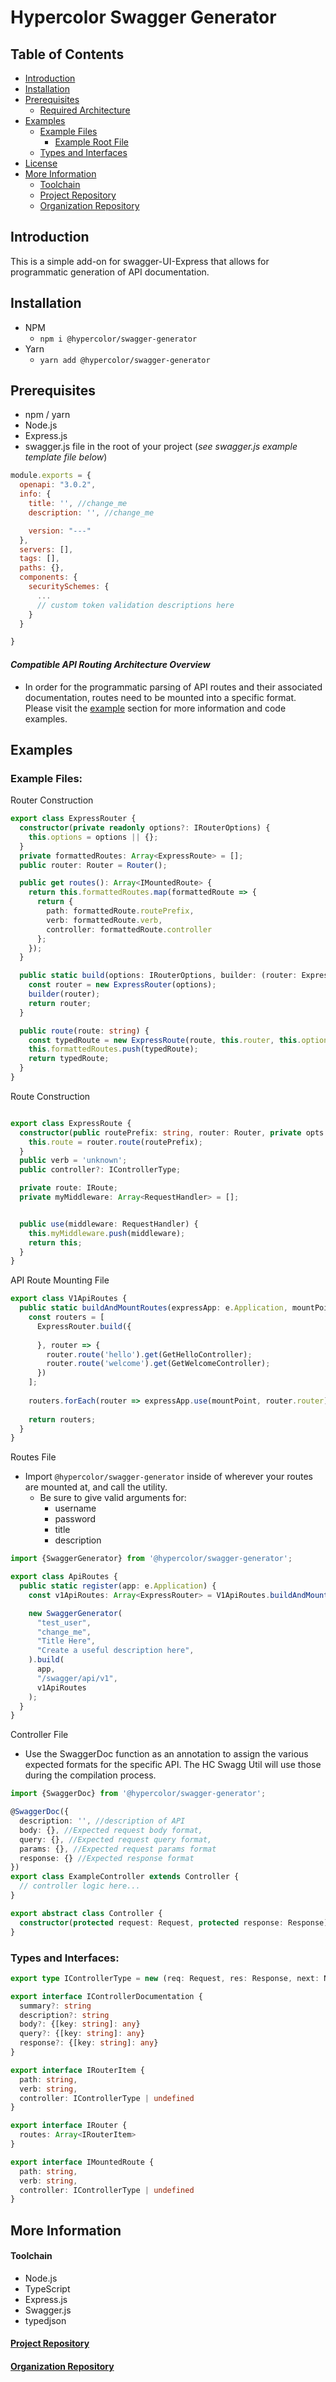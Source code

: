 # Hypercolor Swagger Generator

## Table of Contents
  - [Introduction](#introduction)
  - [Installation](#installation)
  - [Prerequisites](#prerequisites)
    - [Required Architecture](#compatible-api-routing-architecture-overview)
  - [Examples](#examples)
    - [Example Files](#example-files-)
      - [Example Root File](swagger.js)
    - [Types and Interfaces](#types-and-interfaces-)
  - [License](LICENSE)
  - [More Information](#more-information)
    - [Toolchain](#toolchain)
    - [Project Repository](#project-repository)
    - [Organization Repository](#organization-repository)

## Introduction
This is a simple add-on for swagger-UI-Express that allows for programmatic generation of API documentation.  


## Installation
  - NPM 
    - `npm i @hypercolor/swagger-generator`
  - Yarn 
    - `yarn add @hypercolor/swagger-generator`


## Prerequisites
  - npm / yarn
  - Node.js 
  - Express.js
  - swagger.js file in the root of your project (*see swagger.js example template file below*)
```javascript
module.exports = {
  openapi: "3.0.2",
  info: {
    title: '', //change_me
    description: '', //change_me

    version: "---"
  },
  servers: [],
  tags: [],
  paths: {},
  components: {
    securitySchemes: {
      ...
      // custom token validation descriptions here
    }
  }

}
```
#### *Compatible API Routing Architecture Overview*
- In order for the programmatic parsing of API routes and their associated documentation, routes need to be mounted into a specific format. Please visit the [example](#examples) section for more information and code examples.


## Examples
### Example Files:
Router Construction
```typescript
export class ExpressRouter {
  constructor(private readonly options?: IRouterOptions) {
    this.options = options || {};
  }
  private formattedRoutes: Array<ExpressRoute> = [];
  public router: Router = Router();

  public get routes(): Array<IMountedRoute> {
    return this.formattedRoutes.map(formattedRoute => {
      return {
        path: formattedRoute.routePrefix,
        verb: formattedRoute.verb,
        controller: formattedRoute.controller
      };
    });
  }

  public static build(options: IRouterOptions, builder: (router: ExpressRouter) => void) {
    const router = new ExpressRouter(options);
    builder(router);
    return router;
  }

  public route(route: string) {
    const typedRoute = new ExpressRoute(route, this.router, this.options!);
    this.formattedRoutes.push(typedRoute);
    return typedRoute;
  }
}
```

Route Construction
```typescript

export class ExpressRoute {
  constructor(public routePrefix: string, router: Router, private opts: IRouterOptions) {
    this.route = router.route(routePrefix);
  }
  public verb = 'unknown';
  public controller?: IControllerType;

  private route: IRoute;
  private myMiddleware: Array<RequestHandler> = [];


  public use(middleware: RequestHandler) {
    this.myMiddleware.push(middleware);
    return this;
  }
}
```
API Route Mounting File
```typescript
export class V1ApiRoutes {
  public static buildAndMountRoutes(expressApp: e.Application, mountPoint: string) {
    const routers = [
      ExpressRouter.build({
        
      }, router => {
        router.route('hello').get(GetHelloController);
        router.route('welcome').get(GetWelcomeController);
      })
    ];
    
    routers.forEach(router => expressApp.use(mountPoint, router.router));
    
    return routers;
  }
}
```
Routes File
- Import `@hypercolor/swagger-generator` inside of wherever your routes are mounted at, and call the utility. 
  - Be sure to give valid arguments for:
    - username
    - password
    - title
    - description

```typescript
import {SwaggerGenerator} from '@hypercolor/swagger-generator';

export class ApiRoutes {
  public static register(app: e.Application) {
    const v1ApiRoutes: Array<ExpressRouter> = V1ApiRoutes.buildAndMountRoutes(app, '/api/v1');

    new SwaggerGenerator(
      "test_user",
      "change_me",
      "Title Here",
      "Create a useful description here",
    ).build(
      app,
      "/swagger/api/v1",
      v1ApiRoutes
    );
  }
}

```
Controller File
- Use the SwaggerDoc function as an annotation to assign the various expected formats for the specific API. The HC Swagg Util will use those during the compilation process. 

```typescript
import {SwaggerDoc} from '@hypercolor/swagger-generator';

@SwaggerDoc({
  description: '', //description of API
  body: {}, //Expected request body format,
  query: {}, //Expected request query format,
  params: {}, //Expected request params format
  response: {} //Expected response format 
})
export class ExampleController extends Controller {
  // controller logic here...
}

export abstract class Controller {
  constructor(protected request: Request, protected response: Response) {};
}
```

### Types and Interfaces:
```typescript
export type IControllerType = new (req: Request, res: Response, next: NextFunction) => Controller;
```
```typescript
export interface IControllerDocumentation {
  summary?: string
  description?: string
  body?: {[key: string]: any}
  query?: {[key: string]: any}
  response?: {[key: string]: any}
}
```
```typescript
export interface IRouterItem {
  path: string,
  verb: string,
  controller: IControllerType | undefined
}
```
```typescript
export interface IRouter {
  routes: Array<IRouterItem>
}
```
```typescript
export interface IMountedRoute {
  path: string,
  verb: string,
  controller: IControllerType | undefined
}

```

## More Information
#### Toolchain
- Node.js
- TypeScript
- Express.js
- Swagger.js
- typedjson

#### [Project Repository](https://github.com/hypercolor/swagger-generator)

#### [Organization Repository](https://github.com/hypercolor/)
